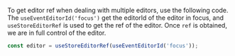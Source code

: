 To get editor ref when dealing with multiple editors, use the following code. The `useEventEditorId('focus')` get the editorId of the editor in focus, and `useStoreEditorRef` is used to get the ref of the editor. Once `ref` is obtained, we are in full control of the editor.
```javascript
const editor = useStoreEditorRef(useEventEditorId('focus'));
```